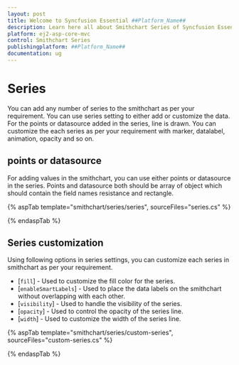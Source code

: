 ```yaml
---
layout: post
title: Welcome to Syncfusion Essential ##Platform_Name##
description: Learn here all about Smithchart Series of Syncfusion Essential ##Platform_Name## widgets based on HTML5 and jQuery.
platform: ej2-asp-core-mvc
control: Smithchart Series
publishingplatform: ##Platform_Name##
documentation: ug
---
```



# Series

You can add any number of series to the smithchart as per your requirement. You can use series setting to either add or customize the data. For the points or datasource added in the series, line is drawn. You can customize the each series as per your requirement with marker, datalabel, animation, opacity and so on.

## points or datasource

For adding values in the smithchart, you can use either points or datasource in the series. Points and datasource both should be array of object which should contain the field names resistance and rectangle.

{% aspTab template="smithchart/series/series", sourceFiles="series.cs" %}

{% endaspTab %}

## Series customization

Using following options in series settings, you can customize each series in smithchart as per your requirement.

* [`fill`] - Used to customize the fill color for the series.
* [`enableSmartLabels`] - Used to place the data labels on the smithchart without overlapping with each other.
* [`visibility`] - Used to handle the visibility of the series.
* [`opacity`] - Used to control the opacity of the series line.
* [`width`] - Used to customize the width of the series line.

{% aspTab template="smithchart/series/custom-series", sourceFiles="custom-series.cs" %}

{% endaspTab %}